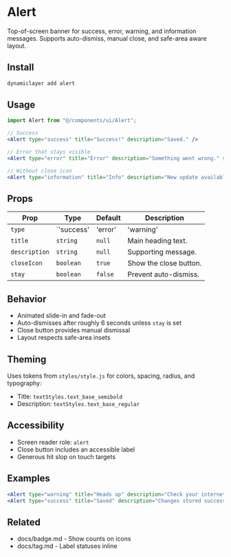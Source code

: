 # Alert

Top-of-screen banner for success, error, warning, and information messages. Supports auto-dismiss, manual close, and safe-area aware layout.

## Install

```bash
dynamiclayer add alert
```

## Usage

```jsx
import Alert from "@/components/ui/Alert";

// Success
<Alert type="success" title="Success!" description="Saved." />

// Error that stays visible
<Alert type="error" title="Error" description="Something went wrong." stay />

// Without close icon
<Alert type="information" title="Info" description="New update available." closeIcon={false} />
```

## Props

| Prop | Type | Default | Description |
|------|------|---------|-------------|
| `type` | `'success' | 'error' | 'warning' | 'information'` | `'information'` | Visual style and icon. |
| `title` | `string` | `null` | Main heading text. |
| `description` | `string` | `null` | Supporting message. |
| `closeIcon` | `boolean` | `true` | Show the close button. |
| `stay` | `boolean` | `false` | Prevent auto-dismiss. |

## Behavior

- Animated slide-in and fade-out
- Auto-dismisses after roughly 6 seconds unless `stay` is set
- Close button provides manual dismissal
- Layout respects safe-area insets

## Theming

Uses tokens from `styles/style.js` for colors, spacing, radius, and typography:
- Title: `textStyles.text_base_semibold`
- Description: `textStyles.text_base_regular`

## Accessibility

- Screen reader role: `alert`
- Close button includes an accessible label
- Generous hit slop on touch targets

## Examples

```jsx
<Alert type="warning" title="Heads up" description="Check your internet connection." />
<Alert type="success" title="Saved" description="Changes stored successfully." stay />
```

## Related

- docs/badge.md - Show counts on icons
- docs/tag.md - Label statuses inline
